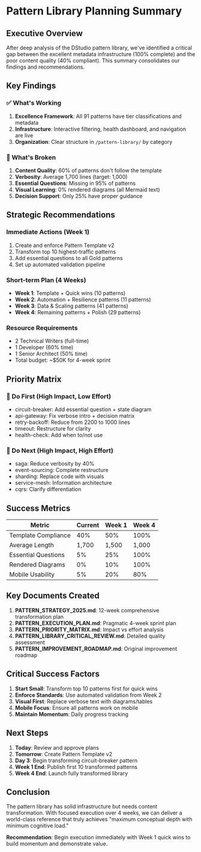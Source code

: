 # Pattern Library Planning Summary

## Executive Overview

After deep analysis of the DStudio pattern library, we've identified a critical gap between the excellent metadata infrastructure (100% complete) and the poor content quality (40% compliant). This summary consolidates our findings and recommendations.

## Key Findings

### ✅ What's Working
1. **Excellence Framework**: All 91 patterns have tier classifications and metadata
2. **Infrastructure**: Interactive filtering, health dashboard, and navigation are live
3. **Organization**: Clear structure in `/pattern-library/` by category

### 🚨 What's Broken
1. **Content Quality**: 60% of patterns don't follow the template
2. **Verbosity**: Average 1,700 lines (target: 1,000)
3. **Essential Questions**: Missing in 95% of patterns
4. **Visual Learning**: 0% rendered diagrams (all Mermaid text)
5. **Decision Support**: Only 25% have proper guidance

## Strategic Recommendations

### Immediate Actions (Week 1)
1. Create and enforce Pattern Template v2
2. Transform top 10 highest-traffic patterns
3. Add essential questions to all Gold patterns
4. Set up automated validation pipeline

### Short-term Plan (4 Weeks)
- **Week 1**: Template + Quick wins (10 patterns)
- **Week 2**: Automation + Resilience patterns (11 patterns)
- **Week 3**: Data & Scaling patterns (41 patterns)
- **Week 4**: Remaining patterns + Polish (29 patterns)

### Resource Requirements
- 2 Technical Writers (full-time)
- 1 Developer (60% time)
- 1 Senior Architect (50% time)
- Total budget: ~$50K for 4-week sprint

## Priority Matrix

### 🎯 Do First (High Impact, Low Effort)
- circuit-breaker: Add essential question + state diagram
- api-gateway: Fix verbose intro + decision matrix
- retry-backoff: Reduce from 2200 to 1000 lines
- timeout: Restructure for clarity
- health-check: Add when to/not use

### 💎 Do Next (High Impact, High Effort)
- saga: Reduce verbosity by 40%
- event-sourcing: Complete restructure
- sharding: Replace code with visuals
- service-mesh: Information architecture
- cqrs: Clarify differentiation

## Success Metrics

| Metric | Current | Week 1 | Week 4 |
|--------|---------|--------|--------|
| Template Compliance | 40% | 50% | 100% |
| Average Length | 1,700 | 1,500 | 1,000 |
| Essential Questions | 5% | 25% | 100% |
| Rendered Diagrams | 0% | 10% | 100% |
| Mobile Usability | 5% | 20% | 80% |

## Key Documents Created

1. **PATTERN_STRATEGY_2025.md**: 12-week comprehensive transformation plan
2. **PATTERN_EXECUTION_PLAN.md**: Pragmatic 4-week sprint plan
3. **PATTERN_PRIORITY_MATRIX.md**: Impact vs effort analysis
4. **PATTERN_LIBRARY_CRITICAL_REVIEW.md**: Detailed quality assessment
5. **PATTERN_IMPROVEMENT_ROADMAP.md**: Original improvement roadmap

## Critical Success Factors

1. **Start Small**: Transform top 10 patterns first for quick wins
2. **Enforce Standards**: Use automated validation from Week 2
3. **Visual First**: Replace verbose text with diagrams/tables
4. **Mobile Focus**: Ensure all patterns work on mobile
5. **Maintain Momentum**: Daily progress tracking

## Next Steps

1. **Today**: Review and approve plans
2. **Tomorrow**: Create Pattern Template v2
3. **Day 3**: Begin transforming circuit-breaker pattern
4. **Week 1 End**: Publish first 10 transformed patterns
5. **Week 4 End**: Launch fully transformed library

## Conclusion

The pattern library has solid infrastructure but needs content transformation. With focused execution over 4 weeks, we can deliver a world-class reference that truly achieves "maximum conceptual depth with minimum cognitive load."

**Recommendation**: Begin execution immediately with Week 1 quick wins to build momentum and demonstrate value.